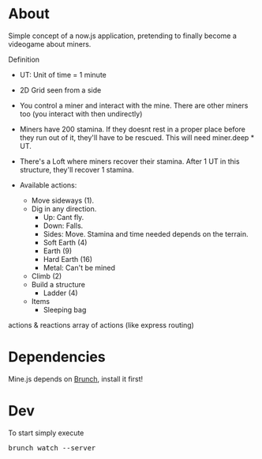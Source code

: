 About
=====

Simple concept of a now.js application, pretending to finally become a videogame about miners.

Definition
- UT: Unit of time = 1 minute

- 2D Grid seen from a side
- You control a miner and interact with the mine. There are other miners too (you interact with then undirectly)
- Miners have 200 stamina. If they doesnt rest in a proper place before they run out of it, they'll have to be rescued. This will need miner.deep * UT.
- There's a Loft where miners recover their stamina. After 1 UT in this structure, they'll recover 1 stamina.
- Available actions:
  + Move sideways (1).
  + Dig in any direction.
    * Up: Cant fly.
    * Down: Falls.
    * Sides: Move.
    Stamina and time needed depends on the terrain.
    * Soft Earth (4)
    * Earth (9)
    * Hard Earth (16)
    * Metal: Can't be mined 
  + Climb (2)
  + Build a structure
    * Ladder (4)
  + Items
    * Sleeping bag

actions & reactions
array of actions (like express routing)


Dependencies
============

Mine.js depends on [Brunch]( http://http://brunch.io/ ), install it first!

Dev
===

To start simply execute 

<pre>brunch watch --server</pre>

